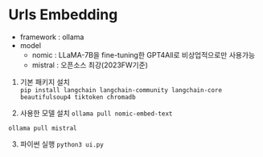 # Urls Embedding #
* framework : ollama 
* model 
    * nomic : LLaMA-7B을 fine-tuning한 GPT4All로 비상업적으로만 사용가능
    * mistral : 오픈소스 최강(2023FW기준)

1. 기본 패키지 설치   
`pip install langchain langchain-community langchain-core  beautifulsoup4 tiktoken chromadb` 

2. 사용한 모델 설치 
`ollama pull nomic-embed-text` 

`ollama pull mistral` 

3. 파이썬 실행 
`python3 ui.py` 